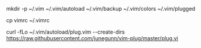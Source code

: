 mkdir -p ~/.vim ~/.vim/autoload ~/.vim/backup ~/.vim/colors ~/.vim/plugged


cp vimrc ~/.vimrc

curl -fLo ~/.vim/autoload/plug.vim --create-dirs \
    https://raw.githubusercontent.com/junegunn/vim-plug/master/plug.vi